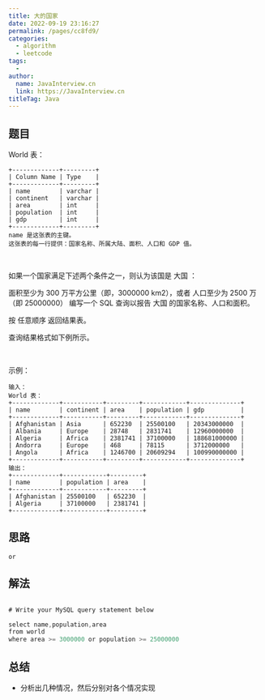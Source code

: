 ```yaml
---
title: 大的国家
date: 2022-09-19 23:16:27
permalink: /pages/cc8fd9/
categories:
  - algorithm
  - leetcode
tags:
  - 
author: 
  name: JavaInterview.cn
  link: https://JavaInterview.cn
titleTag: Java
---
```


## 题目

World 表：

    +-------------+---------+
    | Column Name | Type    |
    +-------------+---------+
    | name        | varchar |
    | continent   | varchar |
    | area        | int     |
    | population  | int     |
    | gdp         | int     |
    +-------------+---------+
    name 是这张表的主键。
    这张表的每一行提供：国家名称、所属大陆、面积、人口和 GDP 值。
 

如果一个国家满足下述两个条件之一，则认为该国是 大国 ：

面积至少为 300 万平方公里（即，3000000 km2），或者
人口至少为 2500 万（即 25000000）
编写一个 SQL 查询以报告 大国 的国家名称、人口和面积。

按 任意顺序 返回结果表。

查询结果格式如下例所示。

 

示例：

    输入：
    World 表：
    +-------------+-----------+---------+------------+--------------+
    | name        | continent | area    | population | gdp          |
    +-------------+-----------+---------+------------+--------------+
    | Afghanistan | Asia      | 652230  | 25500100   | 20343000000  |
    | Albania     | Europe    | 28748   | 2831741    | 12960000000  |
    | Algeria     | Africa    | 2381741 | 37100000   | 188681000000 |
    | Andorra     | Europe    | 468     | 78115      | 3712000000   |
    | Angola      | Africa    | 1246700 | 20609294   | 100990000000 |
    +-------------+-----------+---------+------------+--------------+
    输出：
    +-------------+------------+---------+
    | name        | population | area    |
    +-------------+------------+---------+
    | Afghanistan | 25500100   | 652230  |
    | Algeria     | 37100000   | 2381741 |
    +-------------+------------+---------+



## 思路

    or

## 解法
```java

# Write your MySQL query statement below

select name,population,area 
from world 
where area >= 3000000 or population >= 25000000
```

## 总结

- 分析出几种情况，然后分别对各个情况实现 

